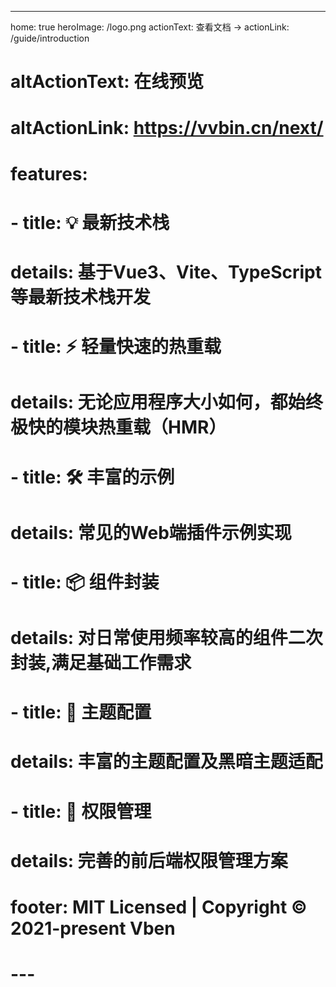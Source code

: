 ---
home: true
heroImage: /logo.png
actionText: 查看文档 →
actionLink: /guide/introduction

# altActionText: 在线预览
# altActionLink: https://vvbin.cn/next/

# features:
#   - title: 💡 最新技术栈
#     details: 基于Vue3、Vite、TypeScript等最新技术栈开发
#   - title: ⚡️ 轻量快速的热重载
#     details: 无论应用程序大小如何，都始终极快的模块热重载（HMR）
#   - title: 🛠️ 丰富的示例
#     details: 常见的Web端插件示例实现
#   - title: 📦 组件封装
#     details: 对日常使用频率较高的组件二次封装,满足基础工作需求
#   - title: 🔩 主题配置
#     details: 丰富的主题配置及黑暗主题适配
#   - title: 🔑 权限管理
#     details: 完善的前后端权限管理方案
# footer: MIT Licensed | Copyright © 2021-present Vben
# ---
